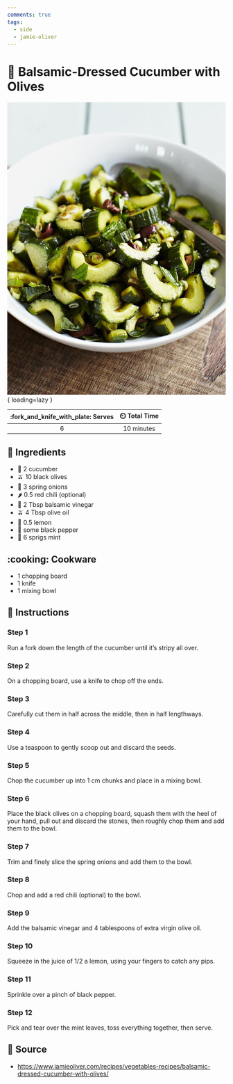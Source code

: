 ```yaml
---
comments: true
tags:
  - side
  - jamie-oliver
---
```

# :cucumber: Balsamic-Dressed Cucumber with Olives

![Balsamic-Dressed Cucumber with Olives][1]{ loading=lazy }

| :fork_and_knife_with_plate: Serves | :timer_clock: Total Time |
|:----------------------------------:|:-----------------------: |
| 6 | 10 minutes |

## :salt: Ingredients

- :cucumber: 2 cucumber
- :olive: 10 black olives
- :seedling: 3 spring onions
- :hot_pepper: 0.5 red chili (optional)
- :sake: 2 Tbsp balsamic vinegar
- :olive: 4 Tbsp olive oil
- :lemon: 0.5 lemon
- :salt: some black pepper
- :herb: 6 sprigs mint

## :cooking: Cookware

- 1 chopping board
- 1 knife
- 1 mixing bowl

## :pencil: Instructions

### Step 1

Run a fork down the length of the cucumber until it’s stripy all over.

### Step 2

On a chopping board, use a knife to chop off the ends.

### Step 3

Carefully cut them in half across the middle, then in half lengthways.

### Step 4

Use a teaspoon to gently scoop out and discard the seeds.

### Step 5

Chop the cucumber up into 1 cm chunks and place in a mixing bowl.

### Step 6

Place the black olives on a chopping board, squash them with the heel of your hand, pull out and discard the stones,
then roughly chop them and add them to the bowl.

### Step 7

Trim and finely slice the spring onions and add them to the bowl.

### Step 8

Chop and add a red chili (optional) to the bowl.

### Step 9

Add the balsamic vinegar and 4 tablespoons of extra virgin olive oil.

### Step 10

Squeeze in the juice of 1/2 a lemon, using your fingers to catch any pips.

### Step 11

Sprinkle over a pinch of black pepper.

### Step 12

Pick and tear over the mint leaves, toss everything together, then serve.

## :link: Source

- <https://www.jamieoliver.com/recipes/vegetables-recipes/balsamic-dressed-cucumber-with-olives/>

[1]: <../assets/images/balsamic-dressed-cucumber-with-olives.jpg>

